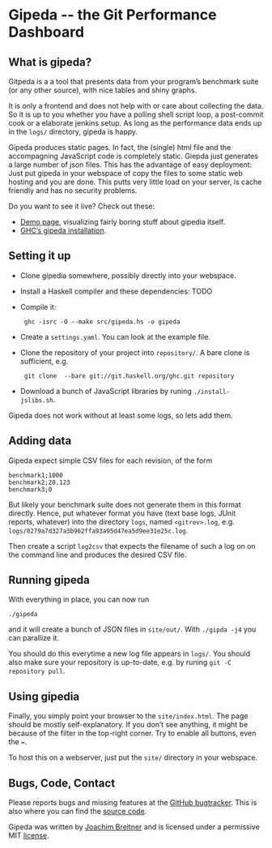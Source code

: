 Gipeda -- the Git Performance Dashboard
=======================================

What is gipeda?
---------------

Gitpeda is a a tool that presents data from your program’s benchmark suite (or
any other source), with nice tables and shiny graphs.


It is only a frontend and does not help with or care about collecting the data.
So it is up to you whether you have a polling shell script loop, a post-commit
cook or a elaborate jenkins setup. As long as the performance data ends up in
the `logs/` directory, gipeda is happy.

Gipeda produces static pages. In fact, the (single) html file and the
accompagning JavaScript code is completely static. Giepda just generates a
large number of json files. This has the advantage of easy deployment: Just put
gipeda in your webspace of copy the files to some static web hosting and you
are done. This putts very little load on your server, is cache friendly and has
no security problems.

Do you want to see it live? Check out these:

 * [Demo page], visualizing fairly boring stuff about gipedia itself.
 * [GHC’s gipeda installation].

[Demo page]: http://nomeata.github.io/gipeda/
[GHC’s gipeda installation]: https://perf.ghc.haskell.org/

Setting it up
-------------

 * Clone gipedia somewhere, possibly directly into your webspace.
 * Install a Haskell compiler and these dependencies: TODO
 * Compile it: 

        ghc -isrc -O --make src/gipeda.hs -o gipeda

 * Create a `settings.yaml`. You can look at the example file.
 * Clone the repository of your project into `repository/`. A bare clone is
   sufficient, e.g.

        git clone  --bare git://git.haskell.org/ghc.git repository
 * Download a bunch of JavaScript libraries by runing `./install-jslibs.sh`.	

Gipeda does not work without at least some logs, so lets add them.

Adding data
-----------

Gipeda expect simple CSV files for each revision, of the form

    benchmark1;1000
    benchmark2;20.123
    benchmark3;0
 
But likely your benchmark suite does not generate them in this format directly.
Hence, put whatever format you have (text base logs, JUnit reports, whatever)
into the directory `logs`, named `<gitrev>.log`, e.g.
`logs/0279a7d327a3b962ffa93a95d47ea5d9ee31e25c.log`.

Then create a script `log2csv` that expects the filename of such a log on on
the command line and produces the desired CSV file.

Running gipeda
--------------

With everything in place, you can now run

    ./gipeda

and it will create a bunch of JSON files in `site/out/`.  With `./gipda -j4`
you can parallize it. 

You should do this everytime a new log file appears in `logs/`. You should also
make sure your repository is up-to-date, e.g. by runing `git -C repository pull`.

Using gipedia
-------------

Finally, you simply point your browser to the `site/index.html`. The page
should be mostly self-explanatory. If you don’t see anything, it might be
because of the filter in the top-right corner. Try to enable all buttons, even
the `=`.

To host this on a webserver, just put the `site/` directory in your webspace.

Bugs, Code, Contact
-------------------
      
Please reports bugs and missing features at the [GitHub bugtracker]. This is
also where you can find the [source code].

Gipeda was written by [Joachim Breitner] and is licensed under a permissive MIT
[license].

[GitHub bugtracker]: https://github.com/nomeata/gipeda/issues
[source code]: https://github.com/nomeata/gipeda
[Joachim Breitner]: http://www.joachim-breitner.de/
[license]: https://github.com/nomeata/gipeda/blog/LICENSE

